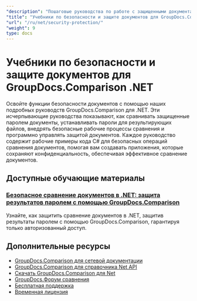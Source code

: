 ```yaml
---
"description": "Пошаговые руководства по работе с защищенными документами и реализации безопасности в сравнении результатов с GroupDocs.Comparison для .NET."
"title": "Учебники по безопасности и защите документов для GroupDocs.Comparison .NET"
"url": "/ru/net/security-protection/"
"weight": 9
type: docs
---
```

# Учебники по безопасности и защите документов для GroupDocs.Comparison .NET

Освойте функции безопасности документов с помощью наших подробных руководств GroupDocs.Comparison для .NET. Эти исчерпывающие руководства показывают, как сравнивать защищенные паролем документы, устанавливать пароли для результирующих файлов, внедрять безопасные рабочие процессы сравнения и программно управлять защитой документов. Каждое руководство содержит рабочие примеры кода C# для безопасных операций сравнения документов, помогая вам создавать приложения, которые сохраняют конфиденциальность, обеспечивая эффективное сравнение документов.

## Доступные обучающие материалы

### [Безопасное сравнение документов в .NET: защита результатов паролем с помощью GroupDocs.Comparison](./secure-net-document-comparisons-password-protection/)
Узнайте, как защитить сравнение документов в .NET, защитив результаты паролем с помощью GroupDocs.Comparison, гарантируя только авторизованный доступ.

## Дополнительные ресурсы

- [GroupDocs.Comparison для сетевой документации](https://docs.groupdocs.com/comparison/net/)
- [GroupDocs.Comparison для справочника Net API](https://reference.groupdocs.com/comparison/net/)
- [Скачать GroupDocs.Comparison для Net](https://releases.groupdocs.com/comparison/net/)
- [GroupDocs.Форум сравнения](https://forum.groupdocs.com/c/comparison)
- [Бесплатная поддержка](https://forum.groupdocs.com/)
- [Временная лицензия](https://purchase.groupdocs.com/temporary-license/)